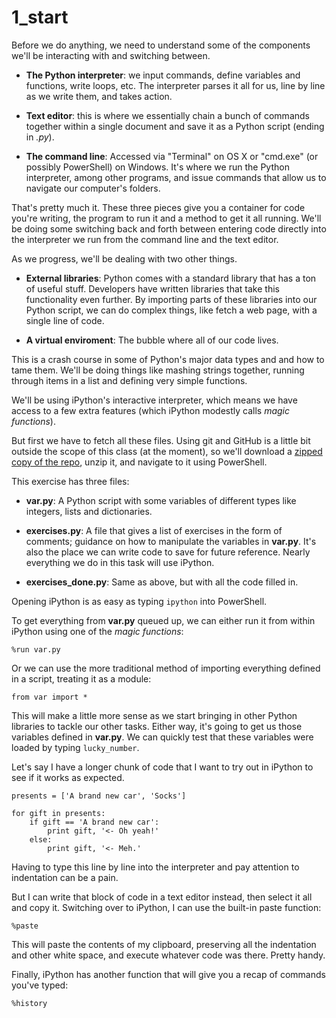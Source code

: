 # 1_start



Before we do anything, we need to understand some of the components we'll be interacting with and switching between.

- **The Python interpreter**: we input commands, define variables and functions, write loops, etc. The interpreter parses it all for us, line by line as we write them, and takes action.

- **Text editor**: this is where we essentially chain a bunch of commands together within a single document and save it as a Python script (ending in *.py*).

- **The command line**: Accessed via "Terminal" on OS X or "cmd.exe" (or possibly PowerShell) on Windows. It's where we run the Python interpreter, among other programs, and issue commands that allow us to navigate our computer's folders.

That's pretty much it. These three pieces give you a container for code you're writing, the program to run it and a method to get it all running. We'll be doing some switching back and forth between entering code directly into the interpreter we run from the command line and the text editor.

As we progress, we'll be dealing with two other things.

- **External libraries**: Python comes with a standard library that has a ton of useful stuff. Developers have written libraries that take this functionality even further. By importing parts of these libraries into our Python script, we can do complex things, like fetch a web page, with a single line of code.

- **A virtual enviroment**: The bubble where all of our code lives.

This is a crash course in some of Python's major data types and and how to tame them. We'll be doing things like mashing strings together, running through items in a list and defining very simple functions.

We'll be using iPython's interactive interpreter, which means we have access to a few extra features (which iPython modestly calls *magic functions*).

But first we have to fetch all these files. Using git and GitHub is a little bit outside the scope of this class (at the moment), so we'll download a [zipped copy of the repo](https://github.com/richardsalex/coding_for_journos/archive/master.zip), unzip it, and navigate to it using PowerShell.

This exercise has three files:

- **var.py**: A Python script with some variables of different types like integers, lists and dictionaries.

- **exercises.py**: A file that gives a list of exercises in the form of comments; guidance on how to manipulate the variables in **var.py**. It's also the place we can write code to save for future reference. Nearly everything we do in this task will use iPython.

- **exercises_done.py**: Same as above, but with all the code filled in.

Opening iPython is as easy as typing ```ipython``` into PowerShell.

To get everything from **var.py** queued up, we can either run it from within iPython using one of the _magic functions_:

```
%run var.py
```

Or we can use the more traditional method of importing everything defined in a script, treating it as a module:

```
from var import *
```

This will make a little more sense as we start bringing in other Python libraries to tackle our other tasks. Either way, it's going to get us those variables defined in **var.py**. We can quickly test that these variables were loaded by typing ```lucky_number```.

Let's say I have a longer chunk of code that I want to try out in iPython to see if it works as expected.

```
presents = ['A brand new car', 'Socks']

for gift in presents:
    if gift == 'A brand new car':
        print gift, '<- Oh yeah!'
    else:
        print gift, '<- Meh.'
```
Having to type this line by line into the interpreter and pay attention to indentation can be a pain.

But I can write that block of code in a text editor instead, then select it all and copy it. Switching over to iPython, I can use the built-in paste function:

```
%paste
```

This will paste the contents of my clipboard, preserving all the indentation and other white space, and execute whatever code was there. Pretty handy.

Finally, iPython has another function that will give you a recap of commands you've typed:

```
%history
```

